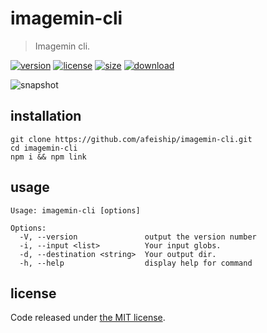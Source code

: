 # imagemin-cli
> Imagemin cli.

[![version][version-image]][version-url]
[![license][license-image]][license-url]
[![size][size-image]][size-url]
[![download][download-image]][download-url]

![snapshot](https://tva1.sinaimg.cn/large/0081Kckwgy1gk87ynhkbaj30u60asasp.jpg)

## installation
```shell
git clone https://github.com/afeiship/imagemin-cli.git
cd imagemin-cli
npm i && npm link
```

## usage
~~~
Usage: imagemin-cli [options]

Options:
  -V, --version               output the version number
  -i, --input <list>          Your input globs.
  -d, --destination <string>  Your output dir.
  -h, --help                  display help for command
~~~

## license
Code released under [the MIT license](https://github.com/afeiship/imagemin-cli/blob/master/LICENSE.txt).

[version-image]: https://img.shields.io/npm/v/@jswork/imagemin-cli
[version-url]: https://npmjs.org/package/@jswork/imagemin-cli

[license-image]: https://img.shields.io/npm/l/@jswork/imagemin-cli
[license-url]: https://github.com/afeiship/imagemin-cli/blob/master/LICENSE.txt

[size-image]: https://img.shields.io/bundlephobia/minzip/@jswork/imagemin-cli
[size-url]: https://github.com/afeiship/imagemin-cli/blob/master/dist/imagemin-cli.min.js

[download-image]: https://img.shields.io/npm/dm/@jswork/imagemin-cli
[download-url]: https://www.npmjs.com/package/@jswork/imagemin-cli
